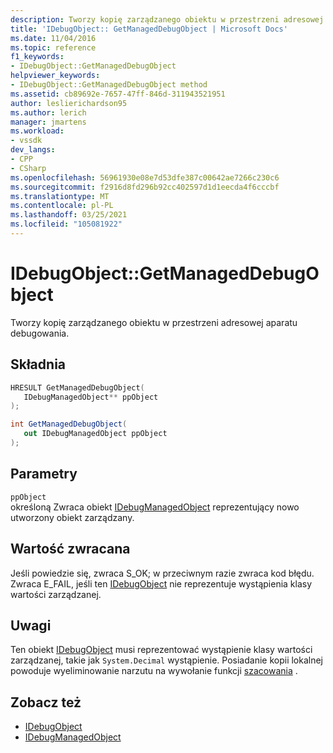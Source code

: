 ```yaml
---
description: Tworzy kopię zarządzanego obiektu w przestrzeni adresowej aparatu debugowania.
title: 'IDebugObject:: GetManagedDebugObject | Microsoft Docs'
ms.date: 11/04/2016
ms.topic: reference
f1_keywords:
- IDebugObject::GetManagedDebugObject
helpviewer_keywords:
- IDebugObject::GetManagedDebugObject method
ms.assetid: cb89692e-7657-47ff-846d-311943521951
author: leslierichardson95
ms.author: lerich
manager: jmartens
ms.workload:
- vssdk
dev_langs:
- CPP
- CSharp
ms.openlocfilehash: 56961930e08e7d53dfe387c00642ae7266c230c6
ms.sourcegitcommit: f2916d8fd296b92cc402597d1d1eecda4f6cccbf
ms.translationtype: MT
ms.contentlocale: pl-PL
ms.lasthandoff: 03/25/2021
ms.locfileid: "105081922"
---
```

# <a name="idebugobjectgetmanageddebugobject"></a>IDebugObject::GetManagedDebugObject
Tworzy kopię zarządzanego obiektu w przestrzeni adresowej aparatu debugowania.

## <a name="syntax"></a>Składnia

```cpp
HRESULT GetManagedDebugObject( 
   IDebugManagedObject** ppObject
);
```

```csharp
int GetManagedDebugObject(
   out IDebugManagedObject ppObject
);
```

## <a name="parameters"></a>Parametry
`ppObject`\
określoną Zwraca obiekt [IDebugManagedObject](../../../extensibility/debugger/reference/idebugmanagedobject.md) reprezentujący nowo utworzony obiekt zarządzany.

## <a name="return-value"></a>Wartość zwracana
 Jeśli powiedzie się, zwraca S_OK; w przeciwnym razie zwraca kod błędu. Zwraca E_FAIL, jeśli ten [IDebugObject](../../../extensibility/debugger/reference/idebugobject.md) nie reprezentuje wystąpienia klasy wartości zarządzanej.

## <a name="remarks"></a>Uwagi
 Ten obiekt [IDebugObject](../../../extensibility/debugger/reference/idebugobject.md) musi reprezentować wystąpienie klasy wartości zarządzanej, takie jak `System.Decimal` wystąpienie. Posiadanie kopii lokalnej powoduje wyeliminowanie narzutu na wywołanie funkcji [szacowania](../../../extensibility/debugger/reference/idebugfunctionobject-evaluate.md) .

## <a name="see-also"></a>Zobacz też
- [IDebugObject](../../../extensibility/debugger/reference/idebugobject.md)
- [IDebugManagedObject](../../../extensibility/debugger/reference/idebugmanagedobject.md)
